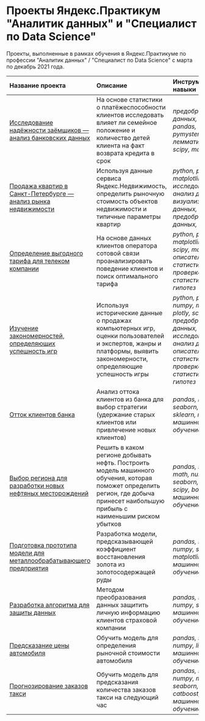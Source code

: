 # Проекты Яндекс.Практикум "Аналитик данных" и "Специалист по Data Science"

Проекты, выполненные в рамках обучения в Яндекс.Практикуме по профессии "Аналитик данных" / "Специалист по Data Science" с марта по декабрь 2021 года.

| Название проекта | Описание | Инструменты и навыки | 
| :---------------------- | :---------------------- | :---------------------- |
| [Исследование надёжности заёмщиков — анализ банковских данных](04_Исследование_надёжности_заёмщиков_—_анализ_банковских_данных) | На основе статистики о платёжеспособности клиентов исследовать влияет ли семейное положение и количество детей клиента на факт возврата кредита в срок | *предобработка данных, python, pandas, pymystem3, лемматизация, scipy, matplotlib* |
| [Продажа квартир в Санкт-Петербурге — анализ рынка недвижимости](05_Продажа_квартир_в_Санкт-Петербурге_—_анализ_рынка_недвижимости) | Используя данные сервиса Яндекс.Недвижимость, определить рыночную стоимость объектов недвижимости и типичные параметры квартир | *python, pandas, matplotlib, исследовательский анализ данных, визуализация данных, предобработка данных, math* |
|[Определение выгодного тарифа для телеком компании](06_Определение_выгодного_тарифа_для_телеком_компании) | На основе данных клиентов оператора сотовой связи проанализировать поведение клиентов и поиск оптимального тарифа | *python, pandas, matplotlib, numpy, scipy, math, описательная статистика, проверка статистических гипотез* |
| [Изучение закономерностей, определяющих успешность игр](07_Изучение_закономерностей,_определяющих_успешность_игр) | Используя исторические данные о продажах компьютерных игр, оценки пользователей и экспертов, жанры и платформы, выявить закономерности, определяющие успешность игры  | *python, pandas, numpy, matplotlib, plotly, scipy, предобработка данных, исследовательский анализ данных, описательная статистика, проверка статистических гипотез* |
| [Отток клиентов банка](09_Отток_клиентов_банка) | Анализ оттока клиентов из банка для выбор стратегии (удержание старых клиентов или привлечение новых клиентов) | *pandas, matplotlib, seaborn, numpy, sklearn, math, машинное обучение* |
| [Выбор региона для разработки новых нефтяных месторождений](10_Выбор_региона_для_разработки_новых_нефтяных_месторождений) | Решить в каком регионе добывать нефть. Построить модель машинного обучения, которая поможет определить регион, где добыча принесет наибольшую прибыль с наименьшим риском убытков | *pandas, sklearn, math, numpy, seaborn, matplotlib, scipy, bootstrap, машинное обучение* |
| [Подготовка прототипа модели для металлообрабатывающего предприятия](11_Подготовка_прототипа_модели_для_металлообрабатывающего_предприятия) | Разработка модели, предсказывающей коэффициент восстановления золота из золотосодержащей руды | *pandas, sklearn, numpy, seaborn, matplotlib, math, машинное обучение* |
| [Разработка алгоритма для защиты данных](12_Разработка_алгоритма_для_защиты_данных) | Методом преобразования данных защитить личную информацию клиентов страховой компании | *pandas, seaborn, numpy, sklearn, машинное обучение* |
| [Предсказание цены автомобиля](13_Предсказание_цены_автомобиля) | Обучить модель для определения рыночной стоимости автомобиля | *pandas, sklearn, numpy, lightgbm, машинное обучение, catboost* |
| [Прогнозирование заказов такси](14_Прогнозирование_заказов_такси) | Обучить модель для предсказания количества заказов такси на следующий час | *pandas, sklearn, numpy, matplotlib, seaborn, lightgbm, catboost, машинное обучение* |